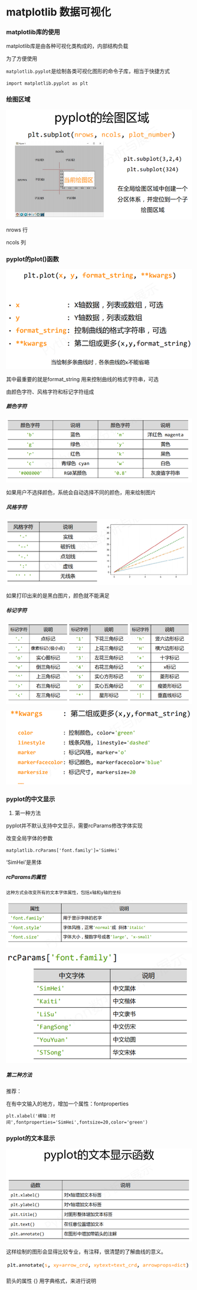 # matplotlib 数据可视化

### matplotlib库的使用

matplotlib库是由各种可视化类构成的，内部结构负载

为了方便使用

`matplotlib.pyplot`是绘制各类可视化图形的命令子库，相当于快捷方式



`import matplotlib.pyplot as plt`



### 绘图区域

![sp190613_135723](.\images\sp190613_135723.png)

nrows 行

ncols 列



### pyplot的plot()函数

![sp190613_141543](.\images\sp190613_141543.png)

其中最重要的就是format_string 用来控制曲线的格式字符串，可选

由颜色字符、风格字符和标记字符组成

##### 颜色字符

![sp190613_141818](.\images\sp190613_141818.png)

如果用户不选择颜色，系统会自动选择不同的颜色，用来绘制图片

##### 风格字符

![sp190613_141937](.\images\sp190613_141937.png)

如果打印出来的是黑白图片，颜色就不能满足

##### 标记字符

![sp190613_142022](.\images\sp190613_142022.png)

![sp190613_142224](.\images\sp190613_142224.png)



### pyplot的中文显示

1. 第一种方法

pyplot并不默认支持中文显示，需要rcParams修改字体实现

改变全局字体的参数

`matplatlib.rcParams['font.family']='SimHei'`

‘SimHei’是黑体

##### rcParams的属性

`这种方式会改变所有的文本字体属性，包括x轴和y轴的坐标`

![sp190613_143128](.\images\sp190613_143128.png)

![sp190613_143155](.\images\sp190613_143155.png)

##### 第二种方法

推荐：

在有中文输入的地方，增加一个属性：fontproperties

`plt.xlabel('横轴：时间',fontproperties='SimHei',fontsize=20,color='green')`



### pyplot的文本显示

![sp190613_144402](.\images\sp190613_144402.png)

这样绘制的图形会显得比较专业，有注释，很清楚的了解曲线的意义。

![sp190613_145036](.\images\sp190613_145036.png)

箭头的属性 {} 用字典格式，来进行说明